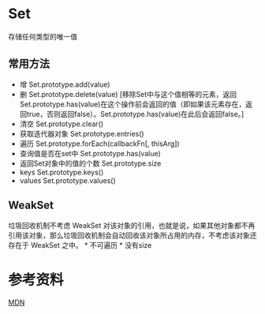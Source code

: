 # Set
存储任何类型的唯一值

## 常用方法
* 增 Set.prototype.add(value)
* 删 Set.prototype.delete(value)    [移除Set中与这个值相等的元素，返回Set.prototype.has(value)在这个操作前会返回的值（即如果该元素存在，返回true，否则返回false）。Set.prototype.has(value)在此后会返回false。]
* 清空 Set.prototype.clear()
* 获取迭代器对象 Set.prototype.entries()
* 遍历 Set.prototype.forEach(callbackFn[, thisArg])
* 查询值是否在set中 Set.prototype.has(value)
* 返回Set对象中的值的个数 Set.prototype.size
* keys Set.prototype.keys()
* values Set.prototype.values()

## WeakSet
垃圾回收机制不考虑 WeakSet 对该对象的引用，也就是说，如果其他对象都不再引用该对象，那么垃圾回收机制会自动回收该对象所占用的内存，不考虑该对象还存在于 WeakSet 之中。
    * 不可遍历
    * 没有size

# 参考资料
[MDN](https://developer.mozilla.org/zh-CN/docs/Web/JavaScript/Reference/Global_Objects/Set)